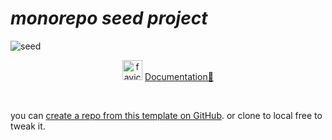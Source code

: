 # **_monorepo seed project_**

![seed](https://zzk13180.github.io/seed/image.svg)

<p align='center'>
  <img src='https://zzk13180.github.io/seed/favicon.svg' alt='favicon' width='32'/>
  <a href="https://zzk13180.github.io/seed">Documentation🚀</a>
</p>
<br>

you can [create a repo from this template on GitHub](https://github.com/zzk13180/seed/generate). or clone to local free to tweak it.
